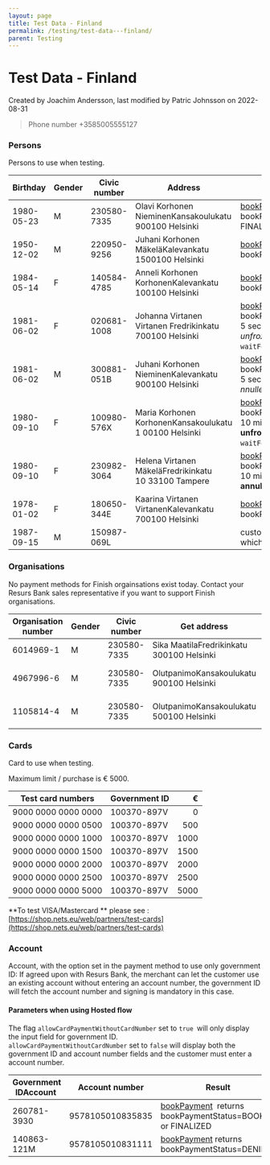 ```yaml
---
layout: page
title: Test Data - Finland
permalink: /testing/test-data---finland/
parent: Testing
---
```



# Test Data - Finland 
Created by Joachim Andersson, last modified by Patric Johnsson on
2022-08-31

> Phone number +3585005555127

### Persons
Persons to use when testing.

| Birthday   | Gender | Civic number | Address                                                 |   [Simplified shop flow](simplified-flow-api)                                                                                                    | ~~[Shop flow](https://test.resurs.com/docs/display/DD/Shop+Flow+Service)~~ (deprecated)                                                                                                                                     |
|------------|--------|--------------|---------------------------------------------------------|--------------------------------------------------------------------------------------------------------------------------------------------------|-----------------------------------------------------------------------------------------------------------------------------------------------------------------------------------------------------------------------------|
| 1980-05-23 | M      | 230580-7335  | Olavi Korhonen NieminenKansakoulukatu 900100 Helsinki   | [bookPayment](bookpayment)   returns bookPaymentStatus=BOOKED or FINALIZED                                                                       | [submitLimitApplication](http://test.resurs.com/docs/display/DD/Submit+Limit+Application)  returns decision=GRANTED[bookPayment ](http://test.resurs.com/docs/display/DD/Book+Payment)returns fraudControlStatus=NOT_FROZEN |
| 1950-12-02 | M      | 220950-9256  | Juhani Korhonen MäkeläKalevankatu 1500100 Helsinki      | [bookPayment](bookpayment) returns bookPaymentStatus=DENIED                                                                                      | [submitLimitApplication](https://test.resurs.com/docs/display/DD/Submit+Limit+Application) returns decision=TRIAL                                                                                                           |
| 1984-05-14 | F      | 140584-4785  | Anneli Korhonen KorhonenKalevankatu 100100 Helsinki     | [bookPayment](bookpayment)  returns bookPaymentStatus=FROZEN                                                                                     | [bookPayment](https://test.resurs.com/docs/display/DD/Book+Payment) returns fraudControlStatus=FROZEN                                                                                                                       |
| 1981-06-02 | F      | 020681-1008  | Johanna Virtanen Virtanen Fredrikinkatu 700100 Helsinki | [bookPayment](bookpayment) returns bookPaymentStatus=FROZENAfter 5 seconds the payment is **unfrozen*.*** Requires `waitForFraudControl=true`    | [bookPayment](http://test.resurs.com/docs/display/ecom/bookPayment)  returns bookPaymentStatus=FROZEN After 5 seconds the payment is **unfrozen*.*** Requires `waitForFraudControl=true`                                    |
| 1981-06-02 | M      | 300881-051B  | Juhani Korhonen NieminenKalevankatu 900100 Helsinki     | [bookPayment](bookpayment) returns bookPaymentStatus=FROZENAfter 5 seconds the payment is **a** **nnulled*.***                                   | [bookPayment](http://test.resurs.com/docs/display/ecom/bookPayment)  returns bookPaymentStatus=FROZEN After 5 seconds the payment is **annulled*.***                                                                        |
| 1980-09-10 | F      | 100980-576X  | Maria Korhonen KorhonenKansakoulukatu 1 00100 Helsinki  | [bookPayment](bookpayment) returns bookPaymentStatus=FROZENAfter 10 minutes the payment is **unfrozen.** Requires `waitForFraudControl=true`     | [bookPayment](http://test.resurs.com/docs/display/ecom/bookPayment) returns bookPaymentStatus=FROZENAfter 10 minutes the payment is **unfrozen.** Requires `waitForFraudControl=true`                                       |
| 1980-09-10 | F      | 230982-3064  | Helena Virtanen MäkeläFredrikinkatu 10 33100 Tampere    | [bookPayment](bookpayment) returns bookPaymentStatus=FROZENAfter 10 minutes the payment is **annulled.**                                         | [bookPayment](http://test.resurs.com/docs/display/ecom/bookPayment) returns bookPaymentStatus=FROZENAfter 10 minutes the payment is **annulled.**                                                                           |
| 1978-01-02 | F      | 180650-344E  | Kaarina Virtanen VirtanenKalevankatu 700100 Helsinki    | [bookPayment](bookpayment) returns bookPaymentStatus=DENIED                                                                                      | [submitLimitApplication](https://test.resurs.com/docs/display/DD/Submit+Limit+Application) returns decision=DENIED                                                                                                          |
| 1987-09-15 | M      | 150987-069L  |                                                         | customer got no cards/accounts which allow **new card/account**                                                                                  | customer got no cards/accounts which allow **new card/account**                                                                                                                                                             |

### Organisations
No payment methods for Finish orgainsations exist today. Contact your
Resurs Bank sales representative if you want to support Finish
organisations.

| Organisation number | Gender | Civic number | Get address                               | [Shop Flow](https://test.resurs.com/docs/display/DD/Shop+Flow+Service)                                             | [Simplified shop flow](simplified-flow-api)                 |
|---------------------|--------|--------------|-------------------------------------------|--------------------------------------------------------------------------------------------------------------------|-------------------------------------------------------------|
| 6014969-1           | M      | 230580-7335  | Sika MaatilaFredrikinkatu 300100 Helsinki |                                                                                                                    |                                                             |
| 4967996-6           | M      | 230580-7335  | OlutpanimoKansakoulukatu 900100 Helsinki  | [submitLimitApplication](https://test.resurs.com/docs/display/DD/Submit+Limit+Application) returns decision=DENIED | [bookPayment](bookpayment) returns bookPaymentStatus=DENIED |
| 1105814-4           | M      | 230580-7335  | OlutpanimoKansakoulukatu 500100 Helsinki  | [submitLimitApplication](https://test.resurs.com/docs/display/DD/Submit+Limit+Application) returns decision=TRIAL  | [bookPayment](bookpayment) returns bookPaymentStatus=DENIED |

### Cards
Card to use when testing.

Maximum limit / purchase is € 5000.

| Test card numbers   | Government ID   |    € |
|---------------------|-----------------|-----:|
| 9000 0000 0000 0000 | 100370-897V     |    0 |
| 9000 0000 0000 0500 |  100370-897V    |  500 |
| 9000 0000 0000 1000 | 100370-897V     | 1000 |
| 9000 0000 0000 1500 | 100370-897V     | 1500 |
| 9000 0000 0000 2000 | 100370-897V     | 2000 |
| 9000 0000 0000 2500 | 100370-897V     | 2500 |
| 9000 0000 0000 5000 | 100370-897V     | 5000 |

**To test VISA/Mastercard ** please see
:[https://shop.nets.eu/web/partners/test-cards](https://shop.nets.eu/web/partners/test-cards)

### Account
Account, with the option set in the payment method to use only
government ID: If agreed upon with Resurs Bank, the merchant can let the
customer use an existing account without entering an account number, the
government ID will fetch the account number and signing is mandatory in
this case.

#### Parameters when using Hosted flow
The flag `allowCardPaymentWithoutCardNumber` set to `true `will only
display the input field for government ID.  
`allowCardPaymentWithoutCardNumber` set to `false` will display both the
government ID and account number fields and the customer must enter a
account number.

| Government IDAccount  | Account number     | Result                                                                    |
|-----------------------|--------------------|---------------------------------------------------------------------------|
|  260781-3930          |  9578105010835835  | [bookPayment](bookpayment)  returns bookPaymentStatus=BOOKED or FINALIZED |
| 140863-121M           | 9578105010831111   | [bookPayment](bookpayment) returns bookPaymentStatus=DENIED               |

